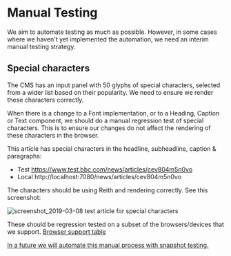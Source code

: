 # Manual Testing

We aim to automate testing as much as possible. However, in some cases where we haven't yet implemented the automation, we need an interim manual testing strategy.


## Special characters

The CMS has an input panel with 50 glyphs of special characters, selected from a wider list based on their popularity. We need to ensure we render these characters correctly.

When there is a change to a Font implementation, or to a Heading, Caption or Text component, we should do a manual regression test of special characters. This is to ensure our changes do not affect the rendering of these characters in the browser.

This article has special characters in the headline, subheadline, caption & paragraphs:

- Test https://www.test.bbc.com/news/articles/cev804m5n0vo
- Local http://localhost:7080/news/articles/cev804m5n0vo

The characters should be using Reith and rendering correctly. See this screenshot:

![screenshot_2019-03-08 test article for special characters](https://user-images.githubusercontent.com/3028997/54025522-b1786980-4192-11e9-89fd-9c78ca881f8b.png)

These should be regression tested on a subset of the browsers/devices that we support.
[Browser support table](https://github.com/bbc/psammead#browser-support)

[In a future we will automate this manual process with snapshot testing.](https://github.com/bbc/simorgh/issues/1370)


